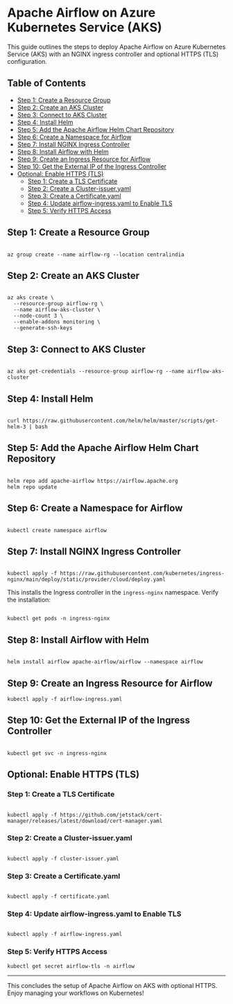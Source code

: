 # Apache Airflow on Azure Kubernetes Service (AKS)

This guide outlines the steps to deploy Apache Airflow on Azure Kubernetes Service (AKS) with an NGINX ingress controller and optional HTTPS (TLS) configuration.

## Table of Contents
- [Step 1: Create a Resource Group](#step-1-create-a-resource-group)
- [Step 2: Create an AKS Cluster](#step-2-create-an-aks-cluster)
- [Step 3: Connect to AKS Cluster](#step-3-connect-to-aks-cluster)
- [Step 4: Install Helm](#step-4-install-helm)
- [Step 5: Add the Apache Airflow Helm Chart Repository](#step-5-add-the-apache-airflow-helm-chart-repository)
- [Step 6: Create a Namespace for Airflow](#step-6-create-a-namespace-for-airflow)
- [Step 7: Install NGINX Ingress Controller](#step-7-install-nginx-ingress-controller)
- [Step 8: Install Airflow with Helm](#step-8-install-airflow-with-helm)
- [Step 9: Create an Ingress Resource for Airflow](#step-9-create-an-ingress-resource-for-airflow)
- [Step 10: Get the External IP of the Ingress Controller](#step-10-get-the-external-ip-of-the-ingress-controller)
- [Optional: Enable HTTPS (TLS)](#optional-enable-https-tls)
  - [Step 1: Create a TLS Certificate](#step-1-create-a-tls-certificate)
  - [Step 2: Create a Cluster-issuer.yaml](#step-2-create-a-cluster-issueryaml)
  - [Step 3: Create a Certificate.yaml](#step-3-create-a-certificateyaml)
  - [Step 4: Update airflow-ingress.yaml to Enable TLS](#step-4-update-airflow-ingressyaml-to-enable-tls)
  - [Step 5: Verify HTTPS Access](#step-5-verify-https-access)

## Step 1: Create a Resource Group

<code>
az group create --name airflow-rg --location centralindia
</code>

## Step 2: Create an AKS Cluster

<code>
az aks create \
  --resource-group airflow-rg \
  --name airflow-aks-cluster \
  --node-count 3 \
  --enable-addons monitoring \
  --generate-ssh-keys
</code>

## Step 3: Connect to AKS Cluster

<code>
az aks get-credentials --resource-group airflow-rg --name airflow-aks-cluster
</code>

## Step 4: Install Helm

<code>
curl https://raw.githubusercontent.com/helm/helm/master/scripts/get-helm-3 | bash
</code>

## Step 5: Add the Apache Airflow Helm Chart Repository

<code>
helm repo add apache-airflow https://airflow.apache.org
helm repo update
</code>

## Step 6: Create a Namespace for Airflow

<code>
kubectl create namespace airflow
</code>

## Step 7: Install NGINX Ingress Controller

<code>
kubectl apply -f https://raw.githubusercontent.com/kubernetes/ingress-nginx/main/deploy/static/provider/cloud/deploy.yaml
</code>

This installs the Ingress controller in the `ingress-nginx` namespace. Verify the installation:

<code>
kubectl get pods -n ingress-nginx
</code>

## Step 8: Install Airflow with Helm

<code>
helm install airflow apache-airflow/airflow --namespace airflow
</code>

## Step 9: Create an Ingress Resource for Airflow

<code>kubectl apply -f airflow-ingress.yaml</code>

## Step 10: Get the External IP of the Ingress Controller

<code>
kubectl get svc -n ingress-nginx
</code>

## Optional: Enable HTTPS (TLS)

### Step 1: Create a TLS Certificate

<code>
kubectl apply -f https://github.com/jetstack/cert-manager/releases/latest/download/cert-manager.yaml
</code>

### Step 2: Create a Cluster-issuer.yaml

<code>
kubectl apply -f cluster-issuer.yaml
</code>

### Step 3: Create a Certificate.yaml

<code>
kubectl apply -f certificate.yaml
</code>

### Step 4: Update airflow-ingress.yaml to Enable TLS

<code>
kubectl apply -f airflow-ingress.yaml
</code>

### Step 5: Verify HTTPS Access

<code>kubectl get secret airflow-tls -n airflow
</code>

---

This concludes the setup of Apache Airflow on AKS with optional HTTPS. Enjoy managing your workflows on Kubernetes!
